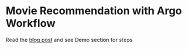 # Movie Recommendation with Argo Workflow

Read the [blog post](https://anushakamath97.medium.com/movie-recommendation-pipeline-with-argo-workflows-33880c0b72b8) and see Demo section for steps